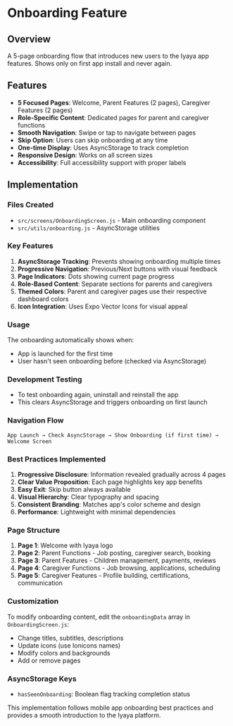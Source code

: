 # Onboarding Feature

## Overview
A 5-page onboarding flow that introduces new users to the Iyaya app features. Shows only on first app install and never again.

## Features
- **5 Focused Pages**: Welcome, Parent Features (2 pages), Caregiver Features (2 pages)
- **Role-Specific Content**: Dedicated pages for parent and caregiver functions
- **Smooth Navigation**: Swipe or tap to navigate between pages
- **Skip Option**: Users can skip onboarding at any time
- **One-time Display**: Uses AsyncStorage to track completion
- **Responsive Design**: Works on all screen sizes
- **Accessibility**: Full accessibility support with proper labels

## Implementation

### Files Created
- `src/screens/OnboardingScreen.js` - Main onboarding component
- `src/utils/onboarding.js` - AsyncStorage utilities

### Key Features
1. **AsyncStorage Tracking**: Prevents showing onboarding multiple times
2. **Progressive Navigation**: Previous/Next buttons with visual feedback
3. **Page Indicators**: Dots showing current page progress
4. **Role-Based Content**: Separate sections for parents and caregivers
5. **Themed Colors**: Parent and caregiver pages use their respective dashboard colors
6. **Icon Integration**: Uses Expo Vector Icons for visual appeal

### Usage
The onboarding automatically shows when:
- App is launched for the first time
- User hasn't seen onboarding before (checked via AsyncStorage)

### Development Testing
- To test onboarding again, uninstall and reinstall the app
- This clears AsyncStorage and triggers onboarding on first launch

### Navigation Flow
```
App Launch → Check AsyncStorage → Show Onboarding (if first time) → Welcome Screen
```

### Best Practices Implemented
1. **Progressive Disclosure**: Information revealed gradually across 4 pages
2. **Clear Value Proposition**: Each page highlights key app benefits
3. **Easy Exit**: Skip button always available
4. **Visual Hierarchy**: Clear typography and spacing
5. **Consistent Branding**: Matches app's color scheme and design
6. **Performance**: Lightweight with minimal dependencies

### Page Structure
1. **Page 1**: Welcome with Iyaya logo
2. **Page 2**: Parent Functions - Job posting, caregiver search, booking
3. **Page 3**: Parent Features - Children management, payments, reviews
4. **Page 4**: Caregiver Functions - Job browsing, applications, scheduling
5. **Page 5**: Caregiver Features - Profile building, certifications, communication

### Customization
To modify onboarding content, edit the `onboardingData` array in `OnboardingScreen.js`:
- Change titles, subtitles, descriptions
- Update icons (use Ionicons names)
- Modify colors and backgrounds
- Add or remove pages

### AsyncStorage Keys
- `hasSeenOnboarding`: Boolean flag tracking completion status

This implementation follows mobile app onboarding best practices and provides a smooth introduction to the Iyaya platform.